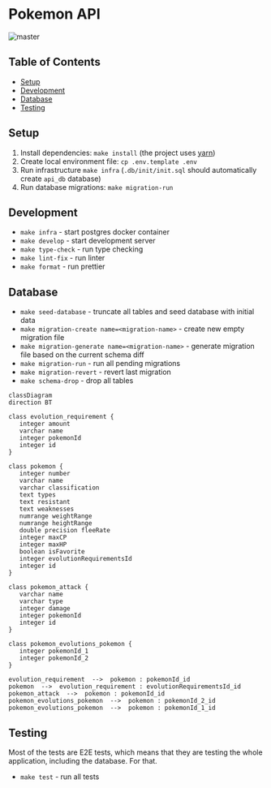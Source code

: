 # Pokemon API

![master](https://github.com/strvcom/backend-template-nestjs-api/actions/workflows/api-ci.yml/badge.svg)

## Table of Contents

- [Setup](#setup)
- [Development](#development)
- [Database](#database)
- [Testing](#testing)

## Setup

1. Install dependencies: `make install` (the project uses [yarn](https://github.com/yarnpkg))
2. Create local environment file: `cp .env.template .env`
3. Run infrastructure `make infra` (`.db/init/init.sql` should automatically create `api_db` database)
4. Run database migrations: `make migration-run`

## Development

- `make infra` - start postgres docker container
- `make develop` - start development server
- `make type-check` - run type checking
- `make lint-fix` - run linter
- `make format` - run prettier

## Database

- `make seed-database` - truncate all tables and seed database with initial data
- `make migration-create name=<migration-name>` - create new empty migration file
- `make migration-generate name=<migration-name>` - generate migration file based on the current schema diff
- `make migration-run` - run all pending migrations
- `make migration-revert` - revert last migration
- `make schema-drop` - drop all tables

```mermaid
classDiagram
direction BT

class evolution_requirement {
   integer amount
   varchar name
   integer pokemonId
   integer id
}

class pokemon {
   integer number
   varchar name
   varchar classification
   text types
   text resistant
   text weaknesses
   numrange weightRange
   numrange heightRange
   double precision fleeRate
   integer maxCP
   integer maxHP
   boolean isFavorite
   integer evolutionRequirementsId
   integer id
}

class pokemon_attack {
   varchar name
   varchar type
   integer damage
   integer pokemonId
   integer id
}

class pokemon_evolutions_pokemon {
   integer pokemonId_1
   integer pokemonId_2
}

evolution_requirement  -->  pokemon : pokemonId_id
pokemon  -->  evolution_requirement : evolutionRequirementsId_id
pokemon_attack  -->  pokemon : pokemonId_id
pokemon_evolutions_pokemon  -->  pokemon : pokemonId_2_id
pokemon_evolutions_pokemon  -->  pokemon : pokemonId_1_id
```

## Testing

Most of the tests are E2E tests, which means that they are testing the whole application, including the database. For
that.

- `make test` - run all tests
